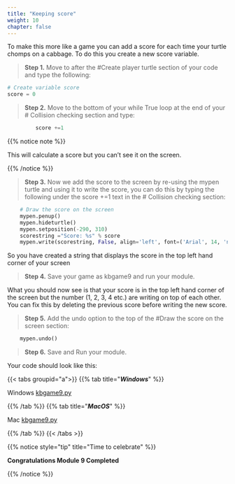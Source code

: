 ```yaml
---
title: "Keeping score"
weight: 10
chapter: false
---
```


To make this more like a game you can add a score for each time your turtle chomps on a cabbage. To do this you create a new score variable.

>**Step 1.**  Move to after the \#Create player turtle section of your code and type the following:

```python {title="python"}
# Create variable score
score = 0
```

>**Step 2.**  Move to the bottom of your while True loop at the end of your \# Collision checking section and type:

```python {title="python"}
         score +=1
```
{{% notice note %}}

This will calculate a score but you can’t see it on the screen.

{{% /notice %}}

>**Step 3.**  Now we add the score to the screen by re-using the mypen turtle and using it to write the score, you can do this by typing the following under the score +=1 text in the \# Collision checking section:

```python {title="python"}
    # Draw the score on the screen
    mypen.penup()
    mypen.hideturtle()
    mypen.setposition(-290, 310)
    scorestring ="Score: %s" % score
    mypen.write(scorestring, False, align='left', font=('Arial', 14, 'normal'))
```

So you have created a string that displays the score in the top left hand corner of your screen

>**Step 4.**  Save your game as kbgame9 and run your module.

What you should now see is that your score is in the top left hand corner of the screen but the number \(1, 2, 3, 4 etc.\) are writing on top of each other. You can fix this by deleting the previous score before writing the new score.

>**Step 5.**  Add the undo option to the top of the \#Draw the score on the screen section:

```python {title="python"}
    mypen.undo()
```

>**Step 6.**  Save and Run your module.

Your code should look like this: 

{{< tabs groupid="a">}}
{{% tab title="_**Windows**_" %}}

Windows [kbgame9.py](/python/space_turtle_chomp/src/kbgame9_win.py)

{{% /tab %}}
{{% tab title="_**MacOS**_" %}}

Mac [kbgame9.py](/python/space_turtle_chomp/src/kbgame9.py)

{{% /tab %}}
{{< /tabs >}}

{{% notice style="tip" title="Time to celebrate" %}}

**Congratulations Module 9 Completed**

{{% /notice %}}